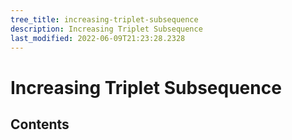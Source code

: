 ```yaml
---
tree_title: increasing-triplet-subsequence
description: Increasing Triplet Subsequence
last_modified: 2022-06-09T21:23:28.2328
---
```


# Increasing Triplet Subsequence

## Contents
